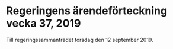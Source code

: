 # Regeringens ärendeförteckning vecka 37, 2019

Till regeringssammanträdet torsdag den 12 september 2019.
